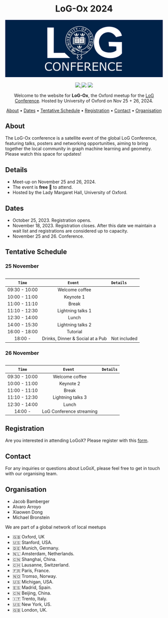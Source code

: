 
<h1 align="center">
LoG-Ox 2024
</h1>


<p align="center">
    <img src="./img/logOX.png" alt="LoGox banner" width="800px"/>
</p>

<p align="center">
<a href="https://logconference.org">
    <img src="https://img.shields.io/badge/👩‍💻_LOG_Conference_-Meetup-blue">
</a>
    <img src="https://img.shields.io/badge/📍_Location-Oxford_UK-blue">
</a>
<img src="https://img.shields.io/badge/🗓%EF%B8%8F_Date_-November_25+26-blue">
</p>


<p align="center">
Welcome to the website for <strong>LoG-Ox</strong>, the Oxford meetup for the <a href="https://logconference.org">LoG Conference</a>. Hosted by University of Oxford on Nov 25 + 26, 2024.
</p>


<p align="center">
  <a href="#about">About</a> •
  <a href="#dates">Dates</a> •
  <a href="#schedule">Tentative Schedule</a> •
  <a href="#registration">Registration</a> •
  <a href="#contact">Contact</a> •
  <a href="#organisation">Organisation</a>
</p>


## About

The LoG-Ox conference is a satellite event of the global LoG Conference, featuring talks, posters and networking opportunities, aiming to bring together the local community in graph machine learning and geometry. Please watch this space for updates!


## Details

* Meet-up on November 25 and 26, 2024.
* The event is **free** 🤑 to attend.
* Hosted by the Lady Margaret Hall, University of Oxford.

<!--

## Agenda

By attending logAMS, you will have the opportunity to:
* Learn from leading experts in the field through keynote talks and research presentations. 
* Network with fellow researchers, professionals, and enthusiasts in the community. 
* Share your own research and insights during poster sessions and interactive discussions. 
* Stay up-to-date with the latest trends and advancements in machine learning on graphs and geometry.
-->

## Dates

* October 25, 2023. Registration opens.
* November 18, 2023. Registration closes. After this date we maintain a wait list and registrations are considered up to capacity. 
* November 25 and 26. Conference.

## Tentative Schedule

### 25 November

##

|`Time` |      `Event `     |  `Details` |
|:----------:|:-------------:|:------|
| <span style="white-space: nowrap;">09:30 - 10:00</span> | Welcome coffee | |
| 10:00 - 11:00 | Keynote 1 | |  |
| 11:00 - 11:10 | Break | |
| 11:10 - 12:30 | Lightning talks 1 | |
| 12:30 - 14:00 | Lunch | |
| 14:00 - 15:30 | Lightning talks 2 | |
| 16:00 - 18:00 | Tutorial | |
| 18:00 - |    Drinks, Dinner & Social at a Pub | Not included   |


### 26 November

##

|`Time` |      `Event `     |  `Details` |
|:----------:|:-------------:|:------|
| <span style="white-space: nowrap;">09:30 - 10:00</span> | Welcome coffee | |
| 10:00 - 11:00 | Keynote 2 |                 |  |
| 11:00 - 11:10 | Break | |
| 11:10 - 12:30 | Lightning talks 3 | |
| 12:30 - 14:00 | Lunch | |
| 14:00 - | LoG Conference streaming | |
<!--


|`Time` |      `Event `     |  `Details` |
|:----------:|:-------------:|:------|
| <span style="white-space: nowrap;">09:30 - 10:00</span> | Registration and coffee | |
| 10:00 - 10:15 | Welcome |                 |  |
| 10:15 - 10:45 | Talk: Miltos Kofinas | Neural Networks are Graphs! GNNs for equivariant processing of NNs  |
| 10:45 - 11:15 | Talk: Taraneh Younesian  | GRAPES: Learning to sample graphs for scalable GNNs |
| 11:15 - 11:30 | Break | |
| 11:30 - 12:00 | Talk: Andrea Cavallo   | GNNs on heterophilous graphs |
| 12:00 - 13:00 | Lunch | |
| 13:00 - 15:00 | Poster Session |  Graph neural networks for metamodelling urban drainage systems (Alexander Garzón) <br /> Physics-Based Graph Neural Networks for Rapid Spatio-Temporal Flood Modelling (Roberto Bentivoglio) <br /> Anomaly Detection in Continuous-Time Temporal Provenance Graphs (Jakub Reha) <br />Graph Isomorphic Networks for Reliability Assessments in the MV Energy Grid (Charlotte Cambier van Nooten) <br /> Heterophily-Based Graph Neural Network for Imbalanced Classification (Yuntao Li) <br /> No time to waste: practical statistical contact tracing with few low-bit messages (Rob Romijnders) <br /> The Role of Personal Perspectives in Open-Domain Dialogue (Selene Baez Santamaria and Lea Krause) <br /> Adapting Neural Link Predictors for Data-Efficient Complex Query Answering (Daniel Daza)  <br /> Graph representation learning identifies repositionable drug candidates for HIV-1 (Andrew Foster) |
| 15:00 - 15:30 | Talk: Dulhan Jayalath and Jonas Jürß | Recursive Algorithmic Reasoning |
| 15:30 - 16:00 | Talk: Floris Geerts | Weisfeiler Leman meet Vapnik Chervonenkis |
| 16:00 - 16:15 | Break | |
| 16:15 - 16:45 | Talk: Hinrikus Wolf and Luca Oeljeklaus | Structural Node Embeddings w. Homomorphism Counts |
| 16:45 - 17:15 | Talk: Tianqi Zhao | Multi-label Node Classification On Graph-Structured Data |
| 17:15 - ~18:30 |    Drinks   |    |
| ~18:30 -  | dinner |   |

-->


<!--


|`     Time     ` |      `Event `     |  `Details` |
|:----------:|:-------------:|:------|
| <span style="white-space: nowrap;">09:30 - 10:00</span> | Registration and coffee | |
| 10:00 - 10:15 | Welcome |                 |  |
| 10:15 - 10:45 | <span style="white-space: nowrap;">Talk: Matthew Stephenson </span> |  |
| 10:45 - 11:15 | Talk: Rob Romijnders  | No Time To Waste: practical statistical contact tracing with few low-bit messages |
| 11:15 - 11:30 | Break | |
| 11:30 - 12:00 | Talk: Megha Khosla   | Private Graph Reconstruction via Feature Explanations |
| 12:00 - 13:00 | Lunch |  |
| 13:00 - 15:00 | Poster Session | Deep Statistical Solver for Distribution System State Estimation (Benjamin Habib)<br /> Structural Node Embeddings with Homomorphism Counts (Hinrikus Wolf, Luca Oeljeklaus)<br /> Elemental Representations in Graph Neural Networks (Victor Kyllesbech) <br /> Neural Networks Are Graphs! Graph Neural Networks for Equivariant Processing of Neural Networks (Miltiadis (Miltos) Kofinas) <br /> Graph Neural Networks on heterophilous graphs: performance analysis and new architectures (Andrea Cavallo) <br /> Multi-label Node Classification On Graph-Structured Data (Tianqi Zhao) <br /> Hodge-aware learning on simplicial complexes (Maosheng Yang) <br/> Recursive Algorithmic Reasoning (Dulhan Jayalath and Jonas Jürß) |
| 15:00 - 15:30 | Talk: Elvin Isufi |  Graph Neural Networks over Random Graphs |
| 15:30 - 16:00 | Talk: Andrew Foster |  Graph representation learning identifies repositionable drug candidates for HIV-1
| 16:00 - 17:00 |    Drinks   |    |
| 17:00 - 18:00 | Keynote LoG | Kyle Cranmer  |

-->

## Registration
Are you interested in attending LoGoX? Please register with this [form](https://docs.google.com/forms/d/e/1FAIpQLSfrH97fSxo2tpIjR_8VG-XexxB9clVUfqcAZle38dSgHRfclw/viewform?usp=sf_link).

## Contact

For any inquiries or questions about LoGoX, please feel free to get in touch with our organising team.


## Organisation ##
* Jacob Bamberger 
* Alvaro Arroyo
* Xiaowen Dong
* Michael Bronstein

<!--


<p align="center">
<img src="./img/michael.jpg" alt="Michael Cochez" width="200px"/>
<img src="./img/thom.jpg" alt="Thom Pijnenburg" width="200px"/>
<img src="./img/dimitris.png" alt="Dimitrios Alivanistos" width="200px"/>
<img src="./img/daniel.png" alt="Daniel Daza" width="200px"/>
<img src="./img/yushujian.jpg" alt="Shujian Yu" width="200px"/>
<img src="./img/xander.jpg" alt="Xander Wilcke" width="200px"/>
<img src="./img/taewoon.png" alt="Taewoon Kim" width="200px"/>
<img src="./img/ruud.png" alt="Xander Wilcke" width="200px"/>
<img src="./img/yannick.png" alt="Yannick" width="200px"/>
</p>

<p align="center">
    <img src="./img/logams-organisers-logo.jpg" alt="logams-organisers" width="800px"/>
</p>

-->

We are part of a global network of local meetups

- 🇬🇧 Oxford, UK
- 🇺🇸 Stanford, USA.
- 🇩🇪 Munich, Germany.
- 🇳🇱 Amsterdam, Netherlands.
- 🇨🇳 Shanghai, China.
- 🇨🇭 Lausanne, Switzerland.
- 🇫🇷 Paris, France.
- 🇳🇴 Tromso, Norway.
- 🇺🇸 Michigan, USA.
- 🇪🇸 Madrid, Spain.
- 🇨🇳 Beijing, China.
- 🇮🇹 Trento, Italy.
- 🇺🇸 New York, US.
- 🇬🇧 London, UK.
